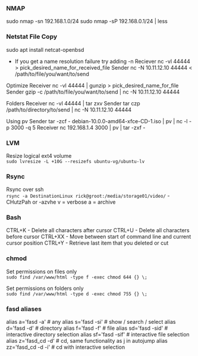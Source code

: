 ### NMAP
sudo nmap -sn 192.168.1.0/24
sudo nmap -sP 192.168.0.1/24 | less

### Netstat File Copy
sudo apt install netcat-openbsd
* If you get a name resolution failure try adding -n
Reciever
nc -vl 44444 > pick_desired_name_for_received_file
Sender
nc -N 10.11.12.10 44444 < /path/to/file/you/want/to/send

Optimize
Receiver
nc -vl 44444 | gunzip > pick_desired_name_for_file
Sender
gzip -c /path/to/file/you/want/to/send | nc -N 10.11.12.10 44444

Folders
Receiver
nc -vl 44444 | tar zxv
Sender
tar czp /path/to/directory/to/send | nc -N 10.11.12.10 44444

Using pv
Sender
tar -zcf - debian-10.0.0-amd64-xfce-CD-1.iso  | pv | nc -l -p 3000 -q 5
Receiver
nc 192.168.1.4 3000 | pv | tar -zxf -

### LVM
Resize logical ext4 volume  
`sudo lvresize -L +10G --resizefs ubuntu-vg/ubuntu-lv`

### Rsync
Rsync over ssh  
`rsync -a DestinationLinux rick@groot:/media/storage01/video/`
-CHutzPah
or
-azvhe
v = verbose
a = archive 

### Bash
CTRL+K - Delete all characters after cursor
CTRL+U - Delete all characters before cursor
CTRL+XX - Move between start of command line and current cursor position
CTRL+Y - Retrieve last item that you deleted or cut

### chmod
Set permissions on files only  
`sudo find /var/www/html -type f -exec chmod 644 {} \;`

Set permissions on folders only  
`sudo find /var/www/html -type d -exec chmod 755 {} \;`

### fasd aliases
alias a='fasd -a'        # any
alias s='fasd -si'       # show / search / select
alias d='fasd -d'        # directory
alias f='fasd -f'        # file
alias sd='fasd -sid'     # interactive directory selection
alias sf='fasd -sif'     # interactive file selection
alias z='fasd_cd -d'     # cd, same functionality as j in autojump
alias zz='fasd_cd -d -i' # cd with interactive selection
